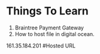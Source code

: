 # Things To Learn

1. Braintree Payment Gateway
2. How to host file in digital ocean.

161.35.184.201 #Hosted URL
